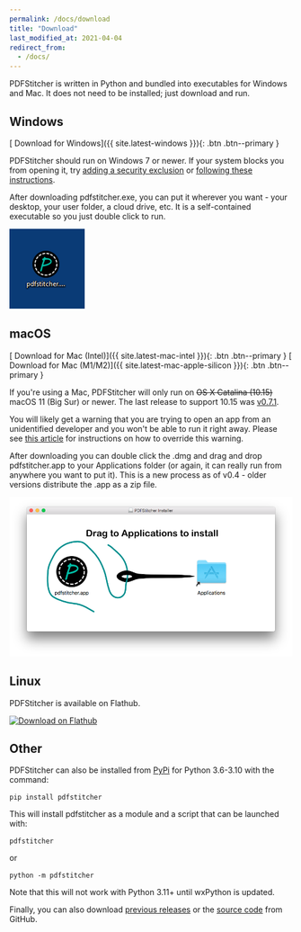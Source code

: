 ```yaml
---
permalink: /docs/download
title: "Download"
last_modified_at: 2021-04-04
redirect_from:
  - /docs/
---
```


PDFStitcher is written in Python and bundled into executables for Windows and Mac. It does not need to be installed; just download and run.

## Windows
[<i class='fas fa-download'></i> Download for Windows]({{ site.latest-windows }}){: .btn .btn--primary }

PDFStitcher should run on Windows 7 or newer. If your system blocks you from opening it, try [adding a security exclusion](https://support.microsoft.com/en-us/windows/add-an-exclusion-to-windows-security-811816c0-4dfd-af4a-47e4-c301afe13b26) or [following these instructions](https://www.windowscentral.com/how-fix-app-has-been-blocked-your-protection-windows-10).

After downloading pdfstitcher.exe, you can put it wherever you want - your desktop, your user folder, a cloud drive, etc. It is a self-contained executable so you just double click to run.

![windows desktop icon](/assets/images/windows-desktop.png)

## macOS
[<i class='fas fa-download'></i> Download for Mac (Intel)]({{ site.latest-mac-intel }}){: .btn .btn--primary }
[<i class='fas fa-download'></i> Download for Mac (M1/M2)]({{ site.latest-mac-apple-silicon }}){: .btn .btn--primary }

If you're using a Mac, PDFStitcher will only run on ~~OS X Catalina (10.15)~~ macOS 11 (Big Sur) or newer. The last release to support 10.15 was [v0.7.1](https://github.com/cfcurtis/pdfstitcher/releases/download/v0.7.1/PDFStitcher-Installer.dmg). 

You will likely get a warning that you are trying to open an app from an unidentified developer and you won't be able to run it right away. Please see [this article](https://support.apple.com/guide/mac-help/mh40616) for instructions on how to override this warning.

After downloading you can double click the .dmg and drag and drop pdfstitcher.app to your Applications folder (or again, it can really run from anywhere you want to put it). This is a new process as of v0.4 - older versions distribute the .app as a zip file.

![mac installer dmg](/assets/images/mac-install.png)

## Linux
PDFStitcher is available on Flathub. 

<a href='https://flathub.org/apps/details/com.github.cfcurtis.pdfstitcher'><img width='120' alt='Download on Flathub' src='https://flathub.org/assets/badges/flathub-badge-en.svg'/></a>

## Other
PDFStitcher can also be installed from [PyPi](https://pypi.org/project/pdfstitcher/) for Python 3.6-3.10 with the command:

```
pip install pdfstitcher
```

This will install pdfstitcher as a module and a script that can be launched with:

```
pdfstitcher
```

or 

```
python -m pdfstitcher
```

Note that this will not work with Python 3.11+ until wxPython is updated.

Finally, you can also download [previous releases](https://github.com/cfcurtis/pdfstitcher/releases) or the [source code](https://github.com/cfcurtis/pdfstitcher) from GitHub.
